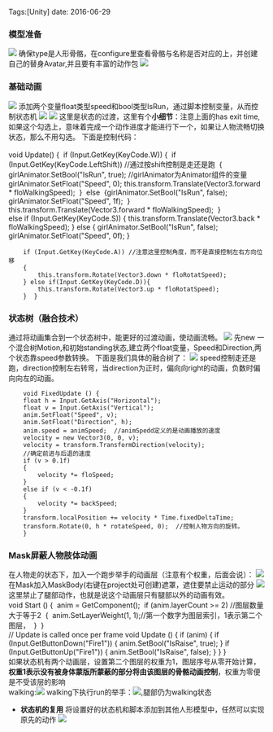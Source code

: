 
Tags:[Unity]  date: 2016-06-29

### 模型准备
![](http://7xs1eq.com1.z0.glb.clouddn.com/mecanim.png)
确保type是人形骨骼，在configure里查看骨骼与名称是否对应的上，并创建自己的替身Avatar,并且要有丰富的动作包
![](http://7xs1eq.com1.z0.glb.clouddn.com/mecanimAllAnim.png)

<!-- more -->

### 基础动画

![](http://7xs1eq.com1.z0.glb.clouddn.com/baseAnim.png)
添加两个变量float类型speed和bool类型IsRun，通过脚本控制变量，从而控制状态机
![](http://7xs1eq.com1.z0.glb.clouddn.com/mecanimChange1.png)   ![](http://7xs1eq.com1.z0.glb.clouddn.com/mecanimChange2.png)
这里是状态的过渡，这里有个**小细节**：注意上面的has exit time,如果这个勾选上，意味着完成一个动作进度才能进行下一个，如果让人物流畅切换状态，那么不用勾选。
下面是控制代码：        
​        
​         void Update() {
​        if (Input.GetKey(KeyCode.W)) {
​            if (Input.GetKey(KeyCode.LeftShift)) //通过按shift控制是走还是跑
​            {
​                girlAnimator.SetBool("IsRun", true); //girlAnimator为Animator组件的变量
​                girlAnimator.SetFloat("Speed", 0);
​                this.transform.Translate(Vector3.forward * floWalkingSpeed);
​            }
​            else
​            {
​                girlAnimator.SetBool("IsRun", false);
​                girlAnimator.SetFloat("Speed", 1f);
​            }
​            this.transform.Translate(Vector3.forward * floWalkingSpeed);
​        }
​    
        else if (Input.GetKey(KeyCode.S))
        {
            this.transform.Translate(Vector3.back * floWalkingSpeed);
        }
        else
        {
            girlAnimator.SetBool("IsRun", false);
            girlAnimator.SetFloat("Speed", 0f);
        }
    
        if (Input.GetKey(KeyCode.A)) //注意这里控制角度，而不是直接控制左右方向位移
        {
            this.transform.Rotate(Vector3.down * floRotatSpeed);
        } else if(Input.GetKey(KeyCode.D)){
            this.transform.Rotate(Vector3.up * floRotatSpeed);
        }  } 
### 状态树（融合技术）
通过将动画集合到一个状态树中，能更好的过渡动画，使动画流畅。
![](http://7xs1eq.com1.z0.glb.clouddn.com/blendTree2.png)
先new 一个混合树Motion,和初始standing状态,建立两个float变量，Speed和Direction,两个状态靠speed参数转换。
下面是我们具体的融合树了：
![](http://ojynuthay.bkt.clouddn.com/blendTreeAll.png)
speed控制走还是跑，direction控制左右转弯，当direction为正时，偏向向right的动画，负数时偏向向左的动画。

        void FixedUpdate () {
        float h = Input.GetAxis("Horizontal");
        float v = Input.GetAxis("Vertical");
        anim.SetFloat("Speed", v);
        anim.SetFloat("Direction", h);
        anim.speed = animSpeed;  //animSpedd定义的是动画播放的速度
        velocity = new Vector3(0, 0, v);
        velocity = transform.TransformDirection(velocity);
        //确定前进与后退的速度
        if (v > 0.1f)
        {
            velocity *= floSpeed;
        }
        else if (v < -0.1f)
        {
            velocity *= backSpeed;
        }
        transform.localPosition += velocity * Time.fixedDeltaTime;
        transform.Rotate(0, h * rotateSpeed, 0);  //控制人物方向的旋转。
        }
### Mask屏蔽人物肢体动画
在人物走的状态下，加入一个跑步举手的动画层（注意有个权重，后面会说）：
![](http://7xs1eq.com1.z0.glb.clouddn.com/mecanimMask1.png)
在Mask加入MaskBody(右键在project处可创建)遮罩，遮住要禁止运动的部分
![](http://7xs1eq.com1.z0.glb.clouddn.com/mask3.png)
这里禁止了腿部动作，也就是说这个动画层只有腿部以外的动画有效。
​        
​        void Start () {
​        anim = GetComponent<Animator>();
​        if (anim.layerCount >= 2) //图层数量大于等于2
​        {
​            anim.SetLayerWeight(1, 1);//第一个数字为图层索引，1表示第二个图层，
​        }
​            }
​    
            // Update is called once per frame
            void Update () {
              if (anim)
             {
            if (Input.GetButtonDown("Fire1"))
            {
                anim.SetBool("IsRaise", true);
            }
            if (Input.GetButtonUp("Fire1"))
            {
                anim.SetBool("IsRaise", false);
            }
            }
            }    
如果状态机有两个动画层，设置第二个图层的权重为1，图层序号从零开始计算，**权重1表示没有被身体蒙版所蒙蔽的部分将由该图层的骨骼动画控制**，权重为零便是不受该层的影响    
walking:![](http://ojynuthay.bkt.clouddn.com/demo1.png)
walking下执行run的举手：![](http://7xs1eq.com1.z0.glb.clouddn.com/demo2.png),腿部仍为walking状态
* **状态机的复用**
  将设置好的状态机和脚本添加到其他人形模型中，任然可以实现原先的动作
  ![](http://7xs1eq.com1.z0.glb.clouddn.com/mecanimLast.png)
  ​      
